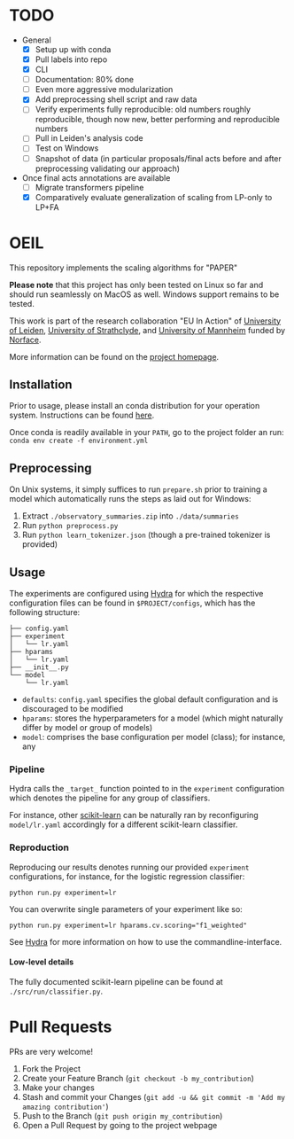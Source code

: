 # TODO

* General
    - [x] Setup up with conda
    - [x] Pull labels into repo
    - [x] CLI
    - [ ] Documentation: 80% done
    - [ ] Even more aggressive modularization
    - [x] Add preprocessing shell script and raw data
    - [ ] Verify experiments fully reproducible: old numbers roughly reproducible, though now new, better performing and reproducible numbers 
    - [ ] Pull in Leiden's analysis code
    - [ ] Test on Windows
    - [ ] Snapshot of data (in particular proposals/final acts before and after preprocessing validating our approach)

* Once final acts annotations are available
    - [ ] Migrate transformers pipeline
    - [x] Comparatively evaluate generalization of scaling from LP-only to LP+FA

# OEIL

This repository implements the scaling algorithms for "PAPER"
 
**Please note** that this project has only been tested on Linux so far and should run seamlessly on MacOS as well. Windows support remains to be tested.

This work is part of the research collaboration "EU In Action" of [University of Leiden](https://www.universiteitleiden.nl/en), [University of Strathclyde](https://www.strath.ac.uk/), and [University of Mannheim]() funded by [Norface](https://www.norface.net/).

More information can be found on the [project homepage](https://www.euinaction.eu/).


## Installation

Prior to usage, please install an conda distribution for your operation system. Instructions can be found [here](https://docs.conda.io/projects/conda/en/latest/user-guide/install/).

Once conda is readily available in your `PATH`, go to the project folder an run: `conda env create -f environment.yml`

## Preprocessing

On Unix systems, it simply suffices to run `prepare.sh` prior to training a model which automatically runs the steps as laid out for Windows:

1. Extract `./observatory_summaries.zip` into `./data/summaries`
2. Run `python preprocess.py`
3. Run `python learn_tokenizer.json` (though a pre-trained tokenizer is provided)

## Usage

The experiments are configured using [Hydra](https://hydra.cc/) for which the respective configuration files can be found in `$PROJECT/configs`, which has the following structure:

```
├── config.yaml
├── experiment
│   └── lr.yaml
├── hparams
│   └── lr.yaml
├── __init__.py
└── model
    └── lr.yaml
```
* `defaults`: `config.yaml` specifies the global default configuration and is discouraged to be modified
* `hparams`:  stores the hyperparameters for a model (which might naturally differ by model or group of models)
* `model`:  comprises the base configuration per model (class); for instance, any

### Pipeline

Hydra calls the `_target_` function pointed to in the `experiment` configuration which denotes the pipeline for any group of classifiers.

For instance, other [scikit-learn](https://scikit-learn.org/) can be naturally ran by reconfiguring `model/lr.yaml` accordingly for a different scikit-learn classifier.

### Reproduction

Reproducing our results denotes running our provided `experiment` configurations, for instance, for the logistic regression classifier:

`python run.py experiment=lr`

You can overwrite single parameters of your experiment like so:

`python run.py experiment=lr hparams.cv.scoring="f1_weighted"`

See [Hydra](https://hydra.cc/) for more information on how to use the commandline-interface.

#### Low-level details

The fully documented scikit-learn pipeline can be found at `./src/run/classifier.py`.

# Pull Requests

PRs are very welcome!

1. Fork the Project
2. Create your Feature Branch (`git checkout -b my_contribution`)
3. Make your changes
4. Stash and commit your Changes (`git add -u && git commit -m 'Add my amazing contribution'`)
5. Push to the Branch (`git push origin my_contribution`)
6. Open a Pull Request by going to the project webpage
